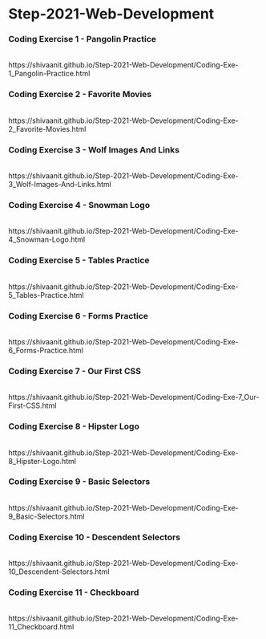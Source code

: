 # Step-2021-Web-Development
<h3>Coding Exercise 1 - Pangolin Practice</h3>
<br>
https://shivaanit.github.io/Step-2021-Web-Development/Coding-Exe-1_Pangolin-Practice.html

<h3>Coding Exercise 2 - Favorite Movies</h3>
<br>
https://shivaanit.github.io/Step-2021-Web-Development/Coding-Exe-2_Favorite-Movies.html

<h3>Coding Exercise 3 - Wolf Images And Links</h3>
<br>
https://shivaanit.github.io/Step-2021-Web-Development/Coding-Exe-3_Wolf-Images-And-Links.html

<h3>Coding Exercise 4 - Snowman Logo</h3>
<br>
https://shivaanit.github.io/Step-2021-Web-Development/Coding-Exe-4_Snowman-Logo.html

<h3>Coding Exercise 5 - Tables Practice</h3>
<br>
https://shivaanit.github.io/Step-2021-Web-Development/Coding-Exe-5_Tables-Practice.html

<h3>Coding Exercise 6 - Forms Practice</h3>
<br>
https://shivaanit.github.io/Step-2021-Web-Development/Coding-Exe-6_Forms-Practice.html

<h3>Coding Exercise 7 - Our First CSS</h3>
<br>
https://shivaanit.github.io/Step-2021-Web-Development/Coding-Exe-7_Our-First-CSS.html

<h3>Coding Exercise 8 - Hipster Logo</h3>
<br>
https://shivaanit.github.io/Step-2021-Web-Development/Coding-Exe-8_Hipster-Logo.html

<h3>Coding Exercise 9 - Basic Selectors</h3>
<br>
https://shivaanit.github.io/Step-2021-Web-Development/Coding-Exe-9_Basic-Selectors.html

<h3>Coding Exercise 10 - Descendent Selectors</h3>
<br>
https://shivaanit.github.io/Step-2021-Web-Development/Coding-Exe-10_Descendent-Selectors.html

<h3>Coding Exercise 11 - Checkboard</h3>
<br>
https://shivaanit.github.io/Step-2021-Web-Development/Coding-Exe-11_Checkboard.html
